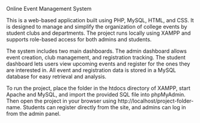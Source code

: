 Online Event Management System

This is a web-based application built using PHP, MySQL, HTML, and CSS. It is designed to manage and simplify the organization of college events by student clubs and departments. The project runs locally using XAMPP and supports role-based access for both admins and students.

The system includes two main dashboards. The admin dashboard allows event creation, club management, and registration tracking. The student dashboard lets users view upcoming events and register for the ones they are interested in. All event and registration data is stored in a MySQL database for easy retrieval and analysis.

To run the project, place the folder in the htdocs directory of XAMPP, start Apache and MySQL, and import the provided SQL file into phpMyAdmin. Then open the project in your browser using http://localhost/project-folder-name. Students can register directly from the site, and admins can log in from the admin panel.
